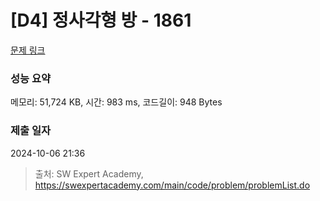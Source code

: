 # [D4] 정사각형 방 - 1861 

[문제 링크](https://swexpertacademy.com/main/code/problem/problemDetail.do?contestProbId=AV5LtJYKDzsDFAXc) 

### 성능 요약

메모리: 51,724 KB, 시간: 983 ms, 코드길이: 948 Bytes

### 제출 일자

2024-10-06 21:36



> 출처: SW Expert Academy, https://swexpertacademy.com/main/code/problem/problemList.do